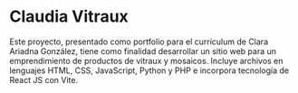 # Claudia Vitraux
Este proyecto, presentado como portfolio para el currículum de Clara Ariadna González, tiene como finalidad desarrollar un sitio web para un emprendimiento de productos de vitraux y mosaicos. Incluye archivos en lenguajes HTML, CSS, JavaScript, Python y PHP e incorpora tecnología de React JS con Vite.
